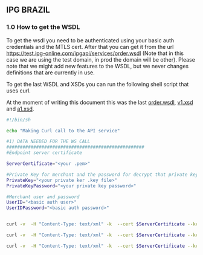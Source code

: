 ## IPG BRAZIL

### 1.0 How to get the WSDL

To get the wsdl you need to be authenticated using your basic auth credentials and the MTLS cert. After that you can get it from the url https://test.ipg-online.com/ipgapi/services/order.wsdl (Note that in this case we are using the test domain, in prod the domain will be other). Please note that we might add new features to the WSDL, but we never changes definitions that are currently in use.

To get the last WSDL and XSDs you can run the following shell script that uses curl.

At the moment of writing this document this was the last [order.wsdl](./order.wsdl), [v1.xsd](v1.xsd) and [a1.xsd](a1.xsd).

```sh
#!/bin/sh

echo "Making Curl call to the API service"

#1) DATA NEEDED FOR THE WS CALL
###################################################
#Endpoint server certificate

ServerCertificate="<your .pem>"

#Private Key for merchant and the password for decrypt that private key
PrivateKey="<your private ker .key file>"
PrivateKeyPassword="<your private key password>"

#Merchant user and password
UserID="<basic auth user>"
UserIDPassword="<basic auth password>"


curl -v  -H "Content-Type: text/xml" -k  --cert $ServerCertificate --key $PrivateKey --pass $PrivateKeyPassword -u $UserID:$UserIDPassword --url https://test.ipg-online.com/ipgapi/services/order.wsdl --trace-ascii "trace.log" -o "order.wsdl"

curl -v  -H "Content-Type: text/xml" -k  --cert $ServerCertificate --key $PrivateKey --pass $PrivateKeyPassword -u $UserID:$UserIDPassword --url https://test.ipg-online.com/ipgapi/services/../schemas/v1.xsd --trace-ascii "trace.log" -o "v1.xsd"

curl -v  -H "Content-Type: text/xml" -k  --cert $ServerCertificate --key $PrivateKey --pass $PrivateKeyPassword -u $UserID:$UserIDPassword --url https://test.ipg-online.com/ipgapi/services/../schemas/a1.xsd --trace-ascii "trace.log" -o "a1.xsd"
```

